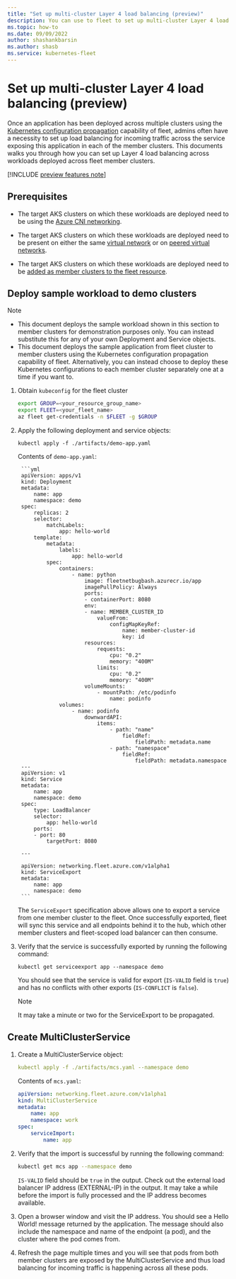 ```yaml
---
title: "Set up multi-cluster Layer 4 load balancing (preview)"
description: You can use to fleet to set up multi-cluster Layer 4 load balancing across workloads deployed on multiple clusters.
ms.topic: how-to
ms.date: 09/09/2022
author: shashankbarsin
ms.author: shasb
ms.service: kubernetes-fleet
---
```


# Set up multi-cluster Layer 4 load balancing (preview)

Once an application has been deployed across multiple clusters using the [Kubernetes configuration propagation](./configuration-propagation.md) capability of fleet, admins often have a necessity to set up load balancing for incoming traffic across the service exposing this application in each of the member clusters. This documents walks you through how you can set up Layer 4 load balancing across workloads deployed across fleet member clusters.

[!INCLUDE [preview features note](./includes/preview/preview-callout.md)]

## Prerequisites

* The target AKS clusters on which these workloads are deployed need to be using the [Azure CNI networking](https://learn.microsoft.com/en-us/azure/aks/configure-azure-cni).

* The target AKS clusters on which these workloads are deployed need to be present on either the same [virtual network](../virtual-network/virtual-networks-overview.md) or on [peered virtual networks](../virtual-network/virtual-network-peering-overview.md).

* The target AKS clusters on which these workloads are deployed need to be [added as member clusters to the fleet resource](./quickstart-create-fleet-and-members.md).


## Deploy sample workload to demo clusters

> [!NOTE]
> * This document deploys the sample workload shown in this section to member clusters for demonstration purposes only. You can instead substitute this for any of your own Deployment and Service objects.
> * This document deploys the sample application from fleet cluster to member clusters using the Kubernetes configuration propagation capability of fleet. Alternatively, you can instead choose to deploy these Kubernetes configurations to each member cluster separately one at a time if you want to.  

1. Obtain `kubeconfig` for the fleet cluster

	```bash
	export GROUP=<your_resource_group_name>
	export FLEET=<your_fleet_name>
	az fleet get-credentials -n $FLEET -g $GROUP
	```

1. Apply the following deployment and service objects:


	```
	kubectl apply -f ./artifacts/demo-app.yaml
	```
	
	Contents of `demo-app.yaml`:
	
		```yml
		apiVersion: apps/v1
		kind: Deployment
		metadata:
			name: app
			namespace: demo
		spec:
			replicas: 2
			selector:
				matchLabels:
					app: hello-world
			template:
				metadata:
					labels:
						app: hello-world
				spec:
					containers:
						- name: python
							image: fleetnetbugbash.azurecr.io/app
							imagePullPolicy: Always
							ports:
							- containerPort: 8080
							env:
							- name: MEMBER_CLUSTER_ID
								valueFrom:
									configMapKeyRef:
										name: member-cluster-id
										key: id
							resources:
								requests:
									cpu: "0.2"
									memory: "400M"
								limits:
									cpu: "0.2"
									memory: "400M"
							volumeMounts:
								- mountPath: /etc/podinfo
									name: podinfo
					volumes:
						- name: podinfo
							downwardAPI:
								items:
									- path: "name"
										fieldRef:
											fieldPath: metadata.name
									- path: "namespace"
										fieldRef:
											fieldPath: metadata.namespace
		---
		apiVersion: v1
		kind: Service
		metadata:
			name: app
			namespace: demo
		spec:
			type: LoadBalancer
			selector:
				app: hello-world
			ports:
			- port: 80
				targetPort: 8080
		
		---
		
		apiVersion: networking.fleet.azure.com/v1alpha1
		kind: ServiceExport
		metadata:
			name: app
			namespace: demo
		```


	The `ServiceExport` specification above allows one to export a service from one member cluster to the fleet. Once successfully exported, fleet  will sync this service and all endpoints behind it to the hub, which other member clusters and fleet-scoped load balancer can then consume.

1. Verify that the service is successfully exported by running the following command:

	```
	kubectl get serviceexport app --namespace demo
	```

	You should see that the service is valid for export (`IS-VALID` field is `true`) and has no conflicts with other exports (`IS-CONFLICT` is `false`). 

	> [!NOTE]
	> It may take a minute or two for the ServiceExport to be propagated.

## Create MultiClusterService

1. Create a MultiClusterService object:

	```yml
	kubectl apply -f ./artifacts/mcs.yaml --namespace demo
	```

	Contents of `mcs.yaml`:
	
	```yml
	apiVersion: networking.fleet.azure.com/v1alpha1
	kind: MultiClusterService
	metadata:
		name: app
		namespace: work
	spec:
		serviceImport:
			name: app
	```


1. Verify that the import is successful by running the following command:


	```bash
	kubectl get mcs app --namespace demo
	```
	`IS-VALID` field should be `true` in the output. Check out the external load balancer IP address (EXTERNAL-IP) in the output. It may take a while before the import is fully processed and the IP address becomes available.

1. Open a browser window and visit the IP address. You should see a Hello World! message returned by the application. The message should also include the namespace and name of the endpoint (a pod), and the cluster where the pod comes from. 

1. Refresh the page multiple times and you will see that pods from both member clusters are exposed by the MultiClusterService and thus load balancing for incoming traffic is happening across all these pods.